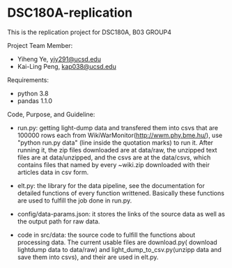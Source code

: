 # DSC180A-replication

This is the replication project for DSC180A, B03 GROUP4

Project Team Member:
- Yiheng Ye, yiy291@ucsd.edu
- Kai-Ling Peng, kap038@ucsd.edu


Requirements:
- python 3.8
- pandas 1.1.0

Code, Purpose, and Guideline:

- run.py: getting light-dump data and transfered them into csvs that are 100000 rows each from WikiWarMonitor(http://wwm.phy.bme.hu/), 
          use "python run.py data" (line inside the quotation marks) to run it. After running it, the zip files downloaded are 
          at data/raw, the unzipped text files are at data/unzipped, and the csvs are at the data/csvs, which contains files
          that named by every ~wiki.zip downloaded with their articles data in csv form.

- elt.py: the library for the data pipeline, see the documentation for detailed functions of every function writtened. Basically
          these functions are used to fulfill the job done in run.py.

- config/data-params.json: it stores the links of the source data as well as the output path for raw data.

- code in src/data: the source code to fulfill the functions about processing data. The current usable files are download.py(
                    download lightdump data to data/raw) and light_dump_to_csv.py(unzipp data and save them into csvs), and
                    their are used in elt.py.